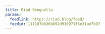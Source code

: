 ```yaml
---
title: Riad Benguella
params:
  feedlink: https://riad.blog/feed/
  feedid: 111107b636b692d910971f5e31ae7b97
---
```

